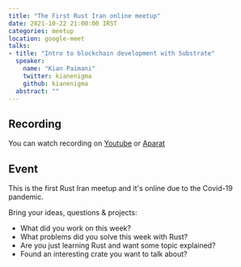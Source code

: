 ```yaml
---
title: "The First Rust Iran online meetup"
date: 2021-10-22 21:00:00 IRST
categories: meetup 
location: google-meet
talks:
- title: "Intro to blockchain development with Substrate"
  speaker:
    name: "Kian Paimani"
    twitter: kianenigma
    github: kianenigma
  abstract: ""
---
```


## Recording
You can watch recording on [Youtube](https://youtu.be/A2vPzWnC0Nc) or
[Aparat](https://aparat.com/v/QcOFD)

## Event

This is the first Rust Iran meetup and it's online due to the Covid-19
pandemic.

Bring your ideas, questions & projects:
- What did you work on this week?
- What problems did you solve this week with Rust?
- Are you just learning Rust and want some topic explained?
- Found an interesting crate you want to talk about?

